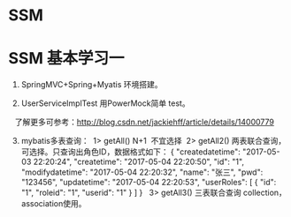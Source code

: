 # SSM
SSM 基本学习一
================================
1. SpringMVC+Spring+Myatis 环境搭建。

2. UserServiceImplTest 用PowerMock简单 test。

    了解更多可参考：http://blog.csdn.net/jackiehff/article/details/14000779

3. mybatis多表查询：
  1> getAll() N+1  不宜选择
  2> getAll2() 两表联合查询，可选择。只查询出角色ID，数据格式如下：
    {
        "createdatetime": "2017-05-03 22:20:24",
        "createtime": "2017-05-04 22:20:50",
        "id": "1",
        "modifydatetime": "2017-05-04 22:20:32",
        "name": "张三",
        "pwd": "123456",
        "updatetime": "2017-05-04 22:20:53",
        "userRoles": [
            {
                "id": "1",
                "roleid": "1",
                "userid": "1"
            }
        ]
    }
   3> getAll3() 三表联合查询 collection，association使用。
